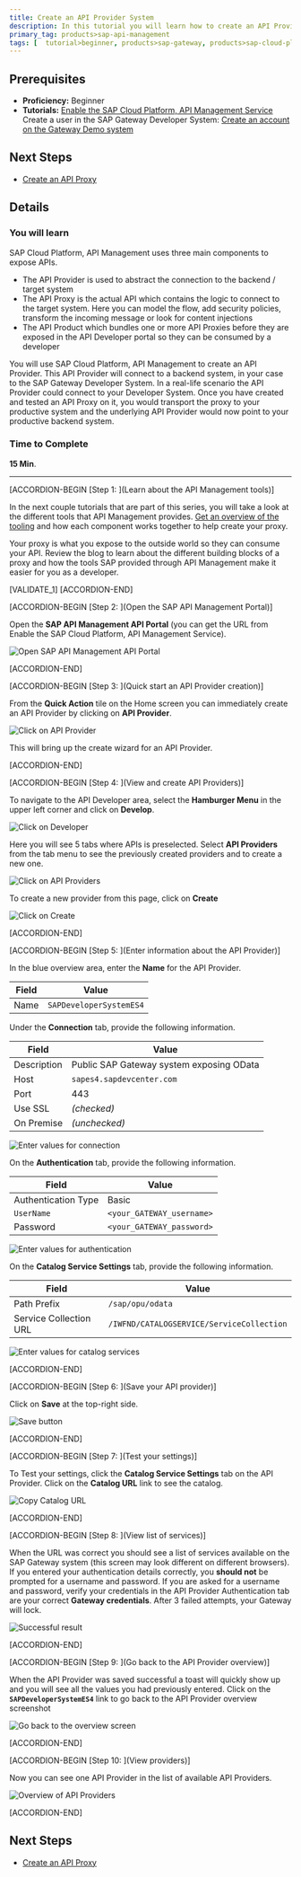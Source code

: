```yaml
---
title: Create an API Provider System
description: In this tutorial you will learn how to create an API Provider system. This provider system will connect to the SAP Developer System created in the previous step.
primary_tag: products>sap-api-management
tags: [  tutorial>beginner, products>sap-gateway, products>sap-cloud-platform, products>sap-api-management ]
---
```

## Prerequisites  
- **Proficiency:** Beginner
- **Tutorials:** [Enable the SAP Cloud Platform, API Management Service](https://www.sap.com/developer/tutorials/hcp-apim-enable-service.html)
Create a user in the SAP Gateway Developer System: [Create an account on the Gateway Demo system](https://www.sap.com/developer/tutorials/gateway-demo-signup.html)

## Next Steps
- [Create an API Proxy](https://www.sap.com/developer/tutorials/hcp-apim-create-api.html)


## Details
### You will learn  
SAP Cloud Platform, API Management uses three main components to expose APIs.

- The API Provider is used to abstract the connection to the backend / target system
- The API Proxy is the actual API which contains the logic to connect to the target system. Here you can model the flow, add security policies, transform the incoming message or look for content injections
- The API Product which bundles one or more API Proxies before they are exposed in the API Developer portal so they can be consumed by a developer

You will use SAP Cloud Platform, API Management to create an API Provider. This API Provider will connect to a backend system, in your case to the SAP Gateway Developer System. In a real-life scenario the API Provider could connect to your Developer System. Once you have created and tested an API Proxy on it, you would transport the proxy to your productive system and the underlying API Provider would now point to your productive backend system.  

### Time to Complete
**15 Min**.

---

[ACCORDION-BEGIN [Step 1: ](Learn about the API Management tools)]


In the next couple tutorials that are part of this series, you will take a look at the different tools that API Management provides. [Get an overview of the tooling](https://blogs.sap.com/2016/06/20/part-2-overview-of-sap-api-management-tools/) and how each component works together to help create your proxy.

Your proxy is what you expose to the outside world so they can consume your API. Review the blog to learn about the different building blocks of a proxy and how the tools SAP provided through API Management make it easier for you as a developer.

[VALIDATE_1]
[ACCORDION-END]

[ACCORDION-BEGIN [Step 2: ](Open the SAP API Management Portal)]

Open the **SAP API Management API Portal** (you can get the URL from Enable the SAP Cloud Platform, API Management Service).

![Open SAP API Management API Portal](01-access_api_portal.png)


[ACCORDION-END]

[ACCORDION-BEGIN [Step 3: ](Quick start an API Provider creation)]

From the **Quick Action** tile on the Home screen you can immediately create an API Provider by clicking on **API Provider**.

![Click on API Provider](02-quickstart-create.png)

This will bring up the create wizard for an API Provider.


[ACCORDION-END]

[ACCORDION-BEGIN [Step 4: ](View and create API Providers)]

To navigate to the API Developer area, select the **Hamburger Menu** in the upper left corner and click on **Develop**.

![Click on Developer](03-hamburger.png)

Here you will see 5 tabs where APIs is preselected. Select **API Providers** from the tab menu to see the previously created providers and to create a new one.

![Click on API Providers](03a-provider.png)

To create a new provider from this page, click on **Create**

![Click on Create](04-Create.png)



[ACCORDION-END]


[ACCORDION-BEGIN [Step 5: ](Enter information about the API Provider)]

In the blue overview area, enter the **Name** for the API Provider.

**Field** | **Value**
----|----
Name | `SAPDeveloperSystemES4`

Under the **Connection** tab, provide the following information.

**Field** | **Value**
----|----
Description | Public SAP Gateway system exposing OData
Host | `sapes4.sapdevcenter.com`
Port | 443
Use SSL | _(checked)_
On Premise | _(unchecked)_

 ![Enter values for connection](05-enter-values.png)

On the **Authentication** tab, provide the following information.

**Field** | **Value**
----|----
Authentication Type | Basic
`UserName` | `<your_GATEWAY_username>`
Password | `<your_GATEWAY_password>`

![Enter values for authentication](05a.png)

On the **Catalog Service Settings** tab, provide the following information.

**Field** | **Value**
----|----
Path Prefix | `/sap/opu/odata`
Service Collection URL | `/IWFND/CATALOGSERVICE/ServiceCollection`

![Enter values for catalog services](05b.png)


[ACCORDION-END]

[ACCORDION-BEGIN [Step 6: ](Save your API provider)]

Click on **Save** at the top-right side.

![Save button](09-Save.png)


[ACCORDION-END]

[ACCORDION-BEGIN [Step 7: ](Test your settings)]

To Test your settings, click the **Catalog Service Settings** tab on the API Provider. Click on the **Catalog URL** link to see the catalog.

![Copy Catalog URL](06-opt-catalogURL.png)


[ACCORDION-END]

[ACCORDION-BEGIN [Step 8: ](View list of services)]

When the URL was correct you should see a list of services available on the SAP Gateway system (this screen may look different on different browsers). If you entered your authentication details correctly, you **should not** be prompted for a username and password. If you are asked for a username and password, verify your credentials in the API Provider Authentication tab are your correct **Gateway credentials**. After 3 failed attempts, your Gateway will lock.

![Successful result](08-resultsInBrowser.png)


[ACCORDION-END]


[ACCORDION-BEGIN [Step 9: ](Go back to the API Provider overview)]

When the API Provider was saved successful a toast will quickly show up and you will see all the values you had previously entered. Click on the **`SAPDeveloperSystemES4`** link to go back to the API Provider overview screenshot

![Go back to the overview screen](10-SavedAndBack.png)


[ACCORDION-END]

[ACCORDION-BEGIN [Step 10: ](View providers)]

Now you can see one API Provider in the list of available API Providers.

![Overview of API Providers](11-OneProvider.png)


[ACCORDION-END]

## Next Steps
- [Create an API Proxy](https://www.sap.com/developer/tutorials/hcp-apim-create-api.html)
